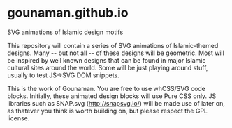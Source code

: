# gounaman.github.io
SVG animations of Islamic design motifs

This repository will contain a series of SVG animations of Islamic-themed designs.
Many -- but not all -- of these designs will be geometric.
Most will be inspired by well known designs that can be found in major Islamic cultural sites around the world. Some will be just playing around stuff, usually to test JS->SVG DOM snippets.

This is the work of Gounaman. You are free to use whCSS/SVG code blocks.
Initially, these animated design blocks will use Pure CSS only.
JS libraries such as SNAP.svg (http://snapsvg.io/) will be made use of later on, as thatever you think is worth building on, but please respect the GPL license.


